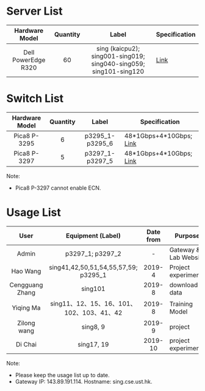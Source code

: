 # Server List

| Hardware Model | Quantity | Label | Specification |
| :-------------: | :-------------: | :-------------: | ------------- |
| Dell PowerEdge R320 | 60 | sing (kaicpu2); sing001-sing019; sing040-sing059; sing101-sing120 | [Link](http://www.dell.com/hk/en/business/p/poweredge-r320/pd) |

# Switch List

| Hardware Model | Quantity | Label | Specification |
| :-------------: | :-------------: | :-------------: | ------------- |
| Pica8 P-3295 | 6 | p3295_1-p3295_6 | 48\*1Gbps+4\*10Gbps; [Link](http://www.pica8.com/documents/pica8-datasheet-48x1gbe-p3290-p3295.pdf) |
| Pica8 P-3297 | 5 | p3297_1-p3297_5 | 48\*1Gbps+4\*10Gbps; [Link](http://www.pica8.com/wp-content/uploads/2015/09/pica8-datasheet-48x1gbe-p3297.pdf) |

Note: 

* Pica8 P-3297 cannot enable ECN.

# Usage List
| User | Equipment (Label) | Date from | Purpose |
| :-------------: | :-------------: | :-------------: | ------------- |
| Admin | p3297_1; p3297_2 | - | Gateway & Lab Website |
| Hao Wang | sing41,42,50,51,54,55,57,59; p3295_1 | 2019-4 | Project experiments |
| Cengguang Zhang | sing101 | 2019-8 | download data |
| Yiqing Ma | sing11、12、15、16、101、102、103、41、42 | 2019-8 | Training Model |
| Zilong wang | sing8, 9 | 2019-9 | project |
| Di Chai | sing17, 19 | 2019-10 | project experiments|

Note:

* Please keep the usage list up to date.
* Gateway IP: 143.89.191.114. Hostname: sing.cse.ust.hk.
            

